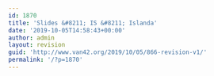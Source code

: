 ```yaml
---
id: 1870
title: 'Slides &#8211; IS &#8211; Islanda'
date: '2019-10-05T14:58:43+00:00'
author: admin
layout: revision
guid: 'http://www.van42.org/2019/10/05/866-revision-v1/'
permalink: '/?p=1870'
---
```


